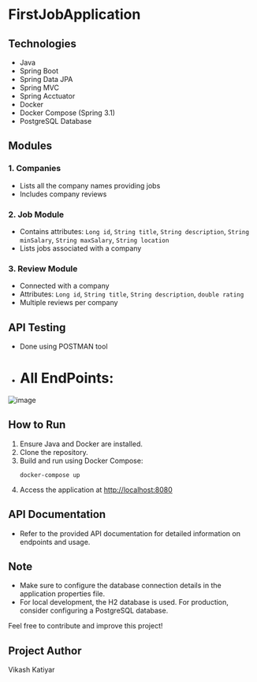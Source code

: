 # FirstJobApplication

## Technologies
- Java
- Spring Boot
- Spring Data JPA
- Spring MVC
- Spring Acctuator
- Docker
- Docker Compose (Spring 3.1)
- PostgreSQL Database

## Modules

### 1. Companies
- Lists all the company names providing jobs
- Includes company reviews

### 2. Job Module
- Contains attributes: `Long id`, `String title`, `String description`, `String minSalary`, `String maxSalary`, `String location`
- Lists jobs associated with a company

### 3. Review Module
- Connected with a company
- Attributes: `Long id`, `String title`, `String description`, `double rating`
- Multiple reviews per company

## API Testing
- Done using POSTMAN tool
- # All EndPoints:
![image](https://github.com/Vikashkatiyar/FirstJobApplication/assets/89769715/67b7088d-9d99-4f7b-b99c-81cc59327671)

## How to Run
1. Ensure Java and Docker are installed.
2. Clone the repository.
3. Build and run using Docker Compose:
    ```
    docker-compose up
    ```
4. Access the application at [http://localhost:8080](http://localhost:8080)

## API Documentation
- Refer to the provided API documentation for detailed information on endpoints and usage.

## Note
- Make sure to configure the database connection details in the application properties file.
- For local development, the H2 database is used. For production, consider configuring a PostgreSQL database.

Feel free to contribute and improve this project!

## Project Author
Vikash Katiyar



